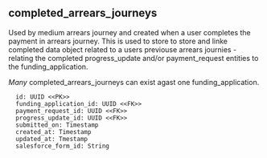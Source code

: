## completed_arrears_journeys

Used by medium arrears journey and created when a user completes the payment in arrears journey. This is used to store to store and linke completed data object related to a users previouse arrears journies - relating the completed progress_update and/or payment_request entities to the funding_application. 

*Many* completed_arrears_journeys can exist agast one funding_application. 

```
  id: UUID <<PK>>
  funding_application_id: UUID <<FK>>
  payment_request_id: UUID <<FK>>
  progress_update_id: UUID <<FK>>
  submitted_on: Timestamp
  created_at: Timestamp
  updated_at: Tmestamp
  salesforce_form_id: String
```